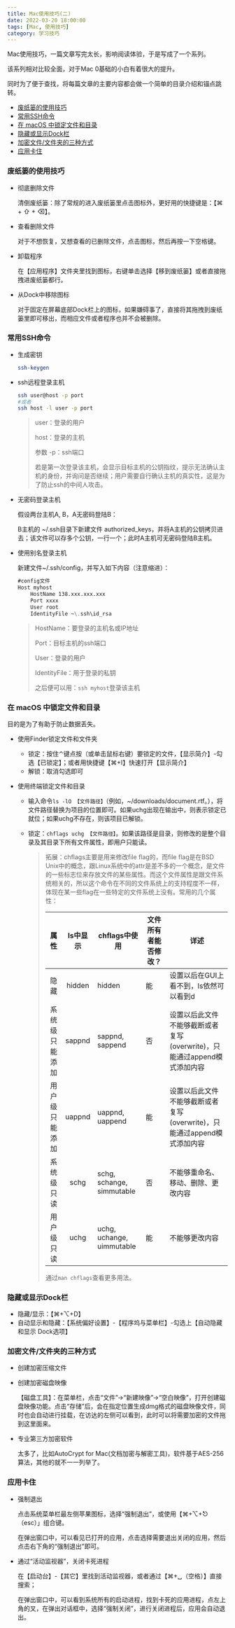 ```yaml
---
title: Mac使用技巧(二)
date: 2022-03-20 18:00:00
tags: [Mac, 使用技巧]
category: 学习技巧
---
```


Mac使用技巧，一篇文章写完太长，影响阅读体验，于是写成了一个系列。

该系列相对比较全面，对于Mac 0基础的小白有着很大的提升。

同时为了便于查找，将每篇文章的主要内容都会做一个简单的目录介绍和锚点跳转。

- <a href="#target1">废纸篓的使用技巧</a>
- <a href="#target2">常用SSH命令</a>
- <a href="#target3">在 macOS 中锁定文件和目录</a>
- <a href="#target4">隐藏或显示Dock栏</a>
- <a href="#target5">加密文件/文件夹的三种方式</a>
- <a href="#target6">应用卡住</a>

<!-- more -->

### <a name="target1">废纸篓的使用技巧</a>

- 彻底删除文件

  清倒废纸篓：除了常规的进入废纸篓里点击图标外，更好用的快捷键是：【⌘ + ⇧ + ⌫】。

- 查看删除文件

  对于不想恢复，又想查看的已删除文件，点击图标，然后再按一下空格键。

- 卸载程序

  在【应用程序】文件夹里找到图标，右键单击选择【移到废纸篓】或者直接拖拽进废纸篓都行。

- 从Dock中移除图标

  对于固定在屏幕底部Dock栏上的图标，如果嫌碍事了，直接将其拖拽到废纸篓里即可移出，而相应文件或者程序也并不会被删除。

### <a name="target2">常用SSH命令</a>

- 生成密钥

  ```bash
  ssh-keygen
  ```

- ssh远程登录主机

  ```bash
  ssh user@host -p port
  #或者
  ssh host -l user -p port
  ```

  > user：登录的用户
  >
  > host：登录的主机
  >
  > 参数 -p：ssh端口
  >
  > 若是第一次登录该主机，会显示目标主机的公钥指纹，提示无法确认主机的身份，并询问是否继续；用户需要自行确认主机的真实性，这是为了防止ssh的中间人攻击。

- 无密码登录主机

  假设两台主机A, B，A无密码登陆B：

  B主机的 ~/.ssh目录下新建文件 authorized_keys，并将A主机的公钥拷贝进去；该文件可以存多个公钥，一行一个；此时A主机可无密码登陆B主机。

- 使用别名登录主机

  新建文件~/.ssh/config，并写入如下内容（注意缩进）：

  ```markdown
  #config文件
  Host myhost
      HostName 138.xxx.xxx.xxx
      Port xxxx
      User root
      IdentityFile ~\.ssh\id_rsa
  ```

  > HostName：要登录的主机名或IP地址
  >
  > Port：目标主机的ssh端口
  >
  > User：登录的用户
  >
  > IdentityFile：用于登录的私钥
  >
  > 之后便可以用：`ssh myhost`登录该主机

### <a name="target3">在 macOS 中锁定文件和目录</a>

目的是为了有助于防止数据丢失。

- 使用Finder锁定文件和文件夹

  - 锁定：按住⌃键点按（或单击鼠标右键）要锁定的文件，【显示简介】-勾选【已锁定】；或者用快捷键【⌘+I】快速打开【显示简介】
  - 解锁：取消勾选即可

- 使用终端锁定文件和目录

  - 输入命令`ls -lO 【文件路径】`（例如，~/downloads/document.rtf。），将文件路径替换为项目的位置即可。如果uchg出现在输出中，则表示锁定已就位；如果uchg不存在，则该项目已解锁。

  - 锁定：`chflags uchg 【文件路径】`。如果该路径是目录，则修改的是整个目录及其目录下所有文件属性，即用户只能读。

    > 拓展：chflags主要是用来修改file flag的，而file flag是在BSD Unix中的概念，跟Linux系统中的attr是差不多的一个概念，是文件的一些标志位来存放文件的某些属性。而这个文件属性是跟文件系统相关的，所以这个命令在不同的文件系统上的支持程度不一样，体现在某一些flag在一些特定的文件系统上没有。常用的几个属性：
    >
    > |      属性      | ls中显示 | chflags中使用             | 文件所有者能否修改？ | 详述                                                         |
    > | :------------: | :------: | ------------------------- | -------------------- | ------------------------------------------------------------ |
    > |      隐藏      |  hidden  | hidden                    | 能                   | 设置以后在GUI上看不到，ls依然可以看到d                       |
    > | 系统级只能添加 |  sappnd  | sappnd, sappend           | 否                   | 设置以后此文件不能够截断或者复写(overwrite)，只能通过append模式添加内容 |
    > | 用户级只能添加 |  uappnd  | uappnd, uappend           | 能                   | 设置以后此文件不能够截断或者复写(overwrite)，只能通过append模式添加内容 |
    > |   系统级只读   |   schg   | schg, schange, simmutable | 否                   | 不能够重命名、移动、删除、更改内容                           |
    > |   用户级只读   |   uchg   | uchg, uchange, uimmutable | 能                   | 不能够更改内容                                               |
    >
    > 通过`man chflags`查看更多用法。

### <a name="target4">隐藏或显示Dock栏</a>

- 隐藏/显示：【⌘+⌥+D】
- 自动显示和隐藏：【系统偏好设置】-【程序坞与菜单栏】-勾选上【自动隐藏和显示 Dock选项】

### <a name="target5">加密文件/文件夹的三种方式</a>

- 创建加密压缩文件

- 创建加密磁盘映像

  【磁盘工具】：在菜单栏，点击“文件”->“新建映像”->“空白映像”，打开创建磁盘映像功能。点击“存储”后，会在指定位置生成dmg格式的磁盘映像文件，同时也会自动进行挂载，在访达的左侧可以看到，此时可以将需要加密的文件拖到这里面来。

- 专业第三方加密软件

  太多了，比如AutoCrypt for Mac(文档加密与解密工具)，软件基于AES-256算法，其他的就不一一列举了。

### <a name="target6">应用卡住</a>

- 强制退出

  点击系统菜单栏最左侧苹果图标，选择“强制退出”，或使用【⌘+⌥+⎋（esc）」组合键。
  
  在弹出窗口中，可以看见已打开的应用，点击选择需要退出关闭的应用，然后点击右下角的“强制退出”即可。
  
- 通过“活动监视器”，关闭卡死进程

  在【启动台】-【其它】里找到活动监视器，或者通过【⌘+␣（空格）】直接搜索；
  
  在弹出窗口中，可以看到系统所有的启动进程，找到卡死的应用进程，点左上角的叉，在弹出对话框中，选择“强制关闭”，进行关闭进程后，应用会自动退出。







